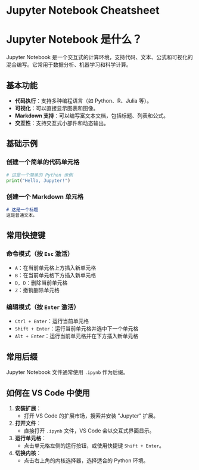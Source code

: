 # Jupyter Notebook Cheatsheet

# Jupyter Notebook 是什么？
Jupyter Notebook 是一个交互式的计算环境，支持代码、文本、公式和可视化的混合编写。它常用于数据分析、机器学习和科学计算。

## 基本功能
- **代码执行**：支持多种编程语言（如 Python、R、Julia 等）。
- **可视化**：可以直接显示图表和图像。
- **Markdown 支持**：可以编写富文本文档，包括标题、列表和公式。
- **交互性**：支持交互式小部件和动态输出。

## 基础示例

### 创建一个简单的代码单元格
```python
# 这是一个简单的 Python 示例
print("Hello, Jupyter!")
```

### 创建一个 Markdown 单元格
```markdown
# 这是一个标题
这是普通文本。
```

## 常用快捷键

### 命令模式（按 `Esc` 激活）
- `A`：在当前单元格上方插入新单元格
- `B`：在当前单元格下方插入新单元格
- `D, D`：删除当前单元格
- `Z`：撤销删除单元格

### 编辑模式（按 `Enter` 激活）
- `Ctrl + Enter`：运行当前单元格
- `Shift + Enter`：运行当前单元格并选中下一个单元格
- `Alt + Enter`：运行当前单元格并在下方插入新单元格

## 常用后缀
Jupyter Notebook 文件通常使用 `.ipynb` 作为后缀。

## 如何在 VS Code 中使用
1. **安装扩展**：
   - 打开 VS Code 的扩展市场，搜索并安装 "Jupyter" 扩展。
2. **打开文件**：
   - 直接打开 `.ipynb` 文件，VS Code 会以交互式界面显示。
3. **运行单元格**：
   - 点击单元格左侧的运行按钮，或使用快捷键 `Shift + Enter`。
4. **切换内核**：
   - 点击右上角的内核选择器，选择适合的 Python 环境。